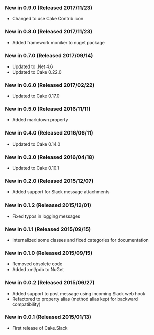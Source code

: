 ### New in 0.9.0 (Released 2017/11/23)

* Changed to use Cake Contrib icon

### New in 0.8.0 (Released 2017/11/23)

* Added framework moniker to nuget package

### New in 0.7.0 (Released 2017/09/14)

* Updated to .Net 4.6
* Updated to Cake 0.22.0

### New in 0.6.0 (Released 2017/02/22)

* Updated to Cake 0.17.0

### New in 0.5.0 (Released 2016/11/11)

* Added markdown property

### New in 0.4.0 (Released 2016/06/11)

* Updated to Cake 0.14.0

### New in 0.3.0 (Released 2016/04/18)

* Updated to Cake 0.10.1

### New in 0.2.0 (Released 2015/12/07)

* Added support for Slack message attachments

### New in 0.1.2 (Released 2015/12/01)

* Fixed typos in logging messages

### New in 0.1.1 (Released 2015/09/15)

* Internalized some classes and fixed categories for documentation

### New in 0.1.0 (Released 2015/09/15)

* Removed obsolete code
* Added xml/pdb to NuGet

### New in 0.0.2 (Released 2015/06/27)

* Added support to post message using incoming Slack web hook
* Refactored to property alias (method alias kept for backward compatibility)

### New in 0.0.1 (Released 2015/01/13)

* First release of Cake.Slack